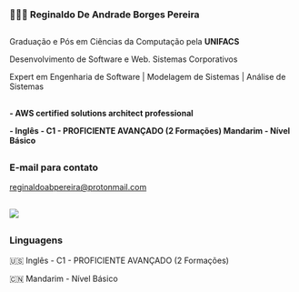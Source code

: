 ### 👨🏽‍💻 Reginaldo De Andrade Borges Pereira

##

Graduação e Pós em Ciências da Computação pela **UNIFACS**

Desenvolvimento de Software e Web. Sistemas Corporativos 

Expert em Engenharia de Software | Modelagem de Sistemas | Análise de Sistemas

##

**- AWS certified solutions architect professional**

**- Inglês - C1 - PROFICIENTE AVANÇADO (2 Formações)
Mandarim - Nível Básico**

##

### E-mail para contato

reginaldoabpereira@protonmail.com

##

<img src="https://skillicons.dev/icons?i=aws,gcp,azure,mongodb,git,angular,nodejs,js,cpp,java">

##

### Linguagens
🇺🇸 Inglês - C1 - PROFICIENTE AVANÇADO (2 Formações)

🇨🇳 Mandarim - Nível Básico
